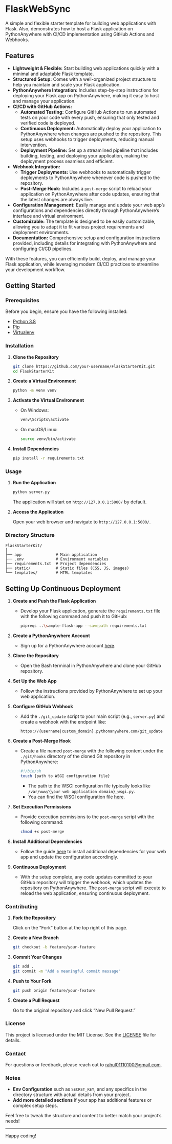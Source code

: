 # FlaskWebSync

A simple and flexible starter template for building web applications with Flask. Also, demonstrates how to host a Flask application on PythonAnywhere with CI/CD implementation using GitHub Actions and Webhooks.
  
## Features

- **Lightweight & Flexible:** Start building web applications quickly with a minimal and adaptable Flask template.
- **Structured Setup:** Comes with a well-organized project structure to help you maintain and scale your Flask application.
- **PythonAnywhere Integration:** Includes step-by-step instructions for deploying your Flask app on PythonAnywhere, making it easy to host and manage your application.
- **CI/CD with GitHub Actions:**
  - **Automated Testing:** Configure GitHub Actions to run automated tests on your code with every push, ensuring that only tested and verified code is deployed.
  - **Continuous Deployment:** Automatically deploy your application to PythonAnywhere when changes are pushed to the repository. This setup uses webhooks to trigger deployments, reducing manual intervention.
  - **Deployment Pipeline:** Set up a streamlined pipeline that includes building, testing, and deploying your application, making the deployment process seamless and efficient.
- **Webhook Integration:**
  - **Trigger Deployments:** Use webhooks to automatically trigger deployments to PythonAnywhere whenever code is pushed to the repository.
  - **Post-Merge Hook:** Includes a `post-merge` script to reload your application on PythonAnywhere after code updates, ensuring that the latest changes are always live.
- **Configuration Management:** Easily manage and update your web app’s configurations and dependencies directly through PythonAnywhere’s interface and virtual environment.
- **Customizable:** The template is designed to be easily customizable, allowing you to adapt it to fit various project requirements and deployment environments.
- **Documentation:** Comprehensive setup and configuration instructions provided, including details for integrating with PythonAnywhere and configuring CI/CD pipelines.

With these features, you can efficiently build, deploy, and manage your Flask application, while leveraging modern CI/CD practices to streamline your development workflow.


## Getting Started

### Prerequisites

Before you begin, ensure you have the following installed:

- [Python 3.8](https://www.python.org/downloads/)
- [Pip](https://pip.pypa.io/en/stable/installation/)
- [Virtualenv](https://virtualenv.pypa.io/en/latest/)

### Installation

1. **Clone the Repository**

   ```bash
   git clone https://github.com/your-username/FlaskStarterKit.git
   cd FlaskStarterKit
   ```

2. **Create a Virtual Environment**

   ```bash
   python -m venv venv
   ```

3. **Activate the Virtual Environment**

   - On Windows:
     ```bash
     venv\Scripts\activate
     ```
   - On macOS/Linux:
     ```bash
     source venv/bin/activate
     ```

4. **Install Dependencies**

   ```bash
   pip install -r requirements.txt
   ```

### Usage

1. **Run the Application**

   ```bash
   python server.py
   ```

   The application will start on `http://127.0.0.1:5000/` by default.

2. **Access the Application**

   Open your web browser and navigate to `http://127.0.0.1:5000/`.

### Directory Structure

```
FlaskStarterKit/
│
├── app               # Main application
├── .env              # Environment variables
├── requirements.txt  # Project dependencies
├── static/           # Static files (CSS, JS, images)
└── templates/        # HTML templates
```

## Setting Up Continuous Deployment

1. **Create and Push the Flask Application**
   - Develop your Flask application, generate the `requirements.txt` file with the following command and push it to GitHub:
     ```bash
     pipreqs ..\sample-flask-app --savepath requirements.txt
     ```

2. **Create a PythonAnywhere Account**
   - Sign up for a PythonAnywhere account [here](https://www.pythonanywhere.com/).

3. **Clone the Repository**
   - Open the Bash terminal in PythonAnywhere and clone your GitHub repository.

4. **Set Up the Web App**
   - Follow the instructions provided by PythonAnywhere to set up your web application.

5. **Configure GitHub Webhook**
   - Add the `./git_update` script to your main script (e.g., `server.py`) and create a webhook with the endpoint like:
     ```
     https://{username|custom_domain}.pythonanywhere.com/git_update
     ```

6. **Create a Post-Merge Hook**
   - Create a file named `post-merge` with the following content under the `./git/hooks` directory of the cloned Git repository in PythonAnywhere:
     ```bash
     #!/bin/sh
     touch {path to WSGI configuration file}
     ```
     - The path to the WSGI configuration file typically looks like `/var/www/{your web application domain}_wsgi.py`.
     - You can find the WSGI configuration file [here](https://www.pythonanywhere.com/user/{username}/webapps/).

7. **Set Execution Permissions**
   - Provide execution permissions to the `post-merge` script with the following command:
     ```bash
     chmod +x post-merge
     ```

8. **Install Additional Dependencies**
   - Follow the guide [here](https://help.pythonanywhere.com/pages/Virtualenvs) to install additional dependencies for your web app and update the configuration accordingly.

9. **Continuous Deployment**
   - With the setup complete, any code updates committed to your GitHub repository will trigger the webhook, which updates the repository on PythonAnywhere. The `post-merge` script will execute to reload the web application, ensuring continuous deployment.


### Contributing

1. **Fork the Repository**

   Click on the “Fork” button at the top right of this page.

2. **Create a New Branch**

   ```bash
   git checkout -b feature/your-feature
   ```

3. **Commit Your Changes**

   ```bash
   git add .
   git commit -m "Add a meaningful commit message"
   ```

4. **Push to Your Fork**

   ```bash
   git push origin feature/your-feature
   ```

5. **Create a Pull Request**

   Go to the original repository and click “New Pull Request.”

### License

This project is licensed under the MIT License. See the [LICENSE](LICENSE) file for details.

### Contact

For questions or feedback, please reach out to [rahul01110100@gmail.com](mailto:rahul01110100@gmail.com).


### Notes

- **Env Configuration** such as `SECRET_KEY`, and any specifics in the directory structure with actual details from your project.
- **Add more detailed sections** if your app has additional features or complex setup steps.

Feel free to tweak the structure and content to better match your project’s needs!

---

Happy coding!
